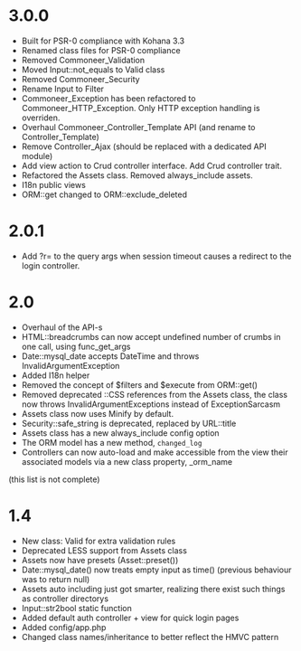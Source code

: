 3.0.0
=====

* Built for PSR-0 compliance with Kohana 3.3
* Renamed class files for PSR-0 compliance
* Removed Commoneer_Validation
* Moved Input::not_equals to Valid class
* Removed Commoneer_Security
* Rename Input to Filter
* Commoneer_Exception has been refactored to Commoneer_HTTP_Exception. Only HTTP exception handling is overriden.
* Overhaul Commoneer_Controller_Template API (and rename to Controller_Template)
* Remove Controller_Ajax (should be replaced with a dedicated API module)
* Add view action to Crud controller interface. Add Crud controller trait.
* Refactored the Assets class. Removed always_include assets.
* I18n public views
* ORM::get changed to ORM::exclude_deleted

2.0.1
=====

* Add ?r= to the query args when session timeout causes a redirect to the login controller.

2.0
=====

* Overhaul of the API-s
* HTML::breadcrumbs can now accept undefined number of crumbs in one call, using func_get_args
* Date::mysql_date accepts DateTime and throws InvalidArgumentException
* Added I18n helper
* Removed the concept of $filters and $execute from ORM::get()
* Removed deprecated ::CSS references from the Assets class, the class now throws InvalidArgumentExceptions instead of ExceptionSarcasm
* Assets class now uses Minify by default.
* Security::safe_string is deprecated, replaced by URL::title
* Assets class has a new always_include config option
* The ORM model has a new method, `changed_log`
* Controllers can now auto-load and make accessible from the view their associated models via a new class property, _orm_name

(this list is not complete)

1.4
=====

* New class: Valid for extra validation rules
* Deprecated LESS support from Assets class
* Assets now have presets (Asset::preset())
* Date::mysql_date() now treats empty input as time() (previous behaviour was to return null)
* Assets auto including just got smarter, realizing there exist such things as controller directorys
* Input::str2bool static function
* Added default auth controller + view for quick login pages
* Added config/app.php
* Changed class names/inheritance to better reflect the HMVC pattern